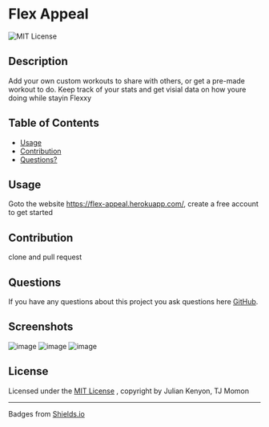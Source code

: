 # Flex Appeal
![MIT License](https://img.shields.io/badge/License-MIT-brightgreen)
## Description
Add your own custom workouts to share with others, or get a pre-made workout to do. Keep track of your stats and get visial data on how youre doing while stayin Flexxy
## Table of Contents
* [Usage](#usage)
* [Contribution](#contribution)
* [Questions?](#questions)

## Usage
Goto the website https://flex-appeal.herokuapp.com/, create a free account to get started
## Contribution
clone and pull request
## Questions

If you have any questions about this project you ask questions here [GitHub](https://github.com/NotEnoughBacon/Flex-Appeal).

## Screenshots
![image](https://user-images.githubusercontent.com/16601941/226487006-17b82cd7-86f8-4366-8ae9-bc5bb27ecbe3.png)
![image](https://user-images.githubusercontent.com/16601941/226487077-842f09f5-6fc5-444e-a354-081fc2a61b2d.png)
![image](https://user-images.githubusercontent.com/16601941/226487106-0f63e209-ecfd-40a8-98e9-8053ae547437.png)


## License

Licensed under the [MIT License](https://mit-license.org)
, copyright by Julian Kenyon, TJ Momon 
____

Badges from [Shields.io](https://shields.io)
